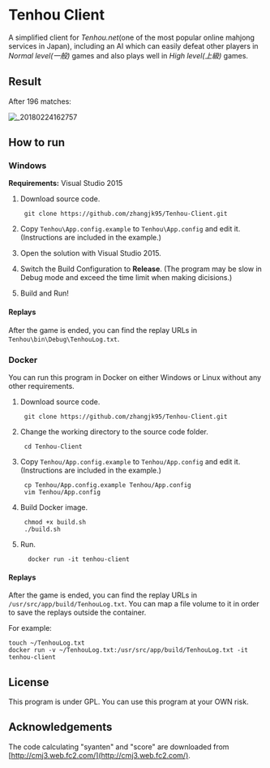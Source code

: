 # Tenhou Client
A simplified client for *Tenhou.net*(one of the most popular online mahjong services in Japan), including an AI which can easily defeat other players in *Normal level(一般)* games and also plays well in *High level(上級)* games.

## Result

After 196 matches:

![_20180224162757](https://user-images.githubusercontent.com/4890396/36635239-b7660618-197f-11e8-939e-4dabd88c89d8.png)

## How to run

### Windows

**Requirements:** Visual Studio 2015

1. Download source code.

		git clone https://github.com/zhangjk95/Tenhou-Client.git
		
2. Copy `Tenhou\App.config.example` to `Tenhou\App.config` and edit it. (Instructions are included in the example.)
3. Open the solution with Visual Studio 2015.
4. Switch the Build Configuration to **Release**. (The program may be slow in Debug mode and exceed the time limit when making dicisions.)
5. Build and Run!

#### Replays

After the game is ended, you can find the replay URLs in `Tenhou\bin\Debug\TenhouLog.txt`.

### Docker 

You can run this program in Docker on either Windows or Linux without any other requirements.

1. Download source code.

		git clone https://github.com/zhangjk95/Tenhou-Client.git
		
2. Change the working directory to the source code folder.

		cd Tenhou-Client

3. Copy `Tenhou/App.config.example` to `Tenhou/App.config` and edit it. (Instructions are included in the example.)

		cp Tenhou/App.config.example Tenhou/App.config
		vim Tenhou/App.config

4. Build Docker image.

		chmod +x build.sh
		./build.sh

5. Run.

		 docker run -it tenhou-client
		 
#### Replays

After the game is ended, you can find the replay URLs in `/usr/src/app/build/TenhouLog.txt`. You can map a file volume to it in order to save the replays outside the container.

For example:

	touch ~/TenhouLog.txt
	docker run -v ~/TenhouLog.txt:/usr/src/app/build/TenhouLog.txt -it tenhou-client
	
## License

This program is under GPL. You can use this program at your OWN risk.

## Acknowledgements

The code calculating "syanten" and "score" are downloaded from [http://cmj3.web.fc2.com/](http://cmj3.web.fc2.com/).